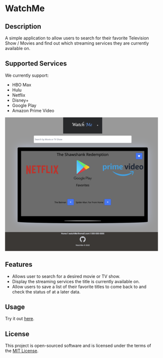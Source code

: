 # WatchMe

## Description

A simple application to allow users to search for their favorite Television Show / Movies and find out which streaming services they are currently available on.

## Supported Services

We currently support: 

- HBO Max
- Hulu
- Netflix
- Disney+
- Google Play
- Amazon Prime Video

![Screenshot of WatchMe Minimum Viable Product](./images/screenshot.png)

## Features

- Allows user to search for a desired movie or TV show.
- Display the streaming services the title is currently available on.
- Allow users to save a list of their favorite titles to come back to and check the status of at a later data.

## Usage

Try it out [here](https://mcarson24.github.io/watch_me/).


## License

This project is open-sourced software and is licensed under the terms of the [MIT License](https://opensource.org/licenses/MIT).